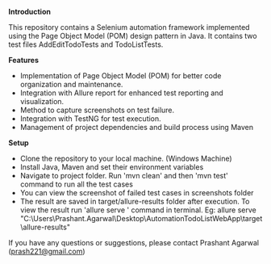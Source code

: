 
**Introduction**

This repository contains a Selenium automation framework implemented using the Page Object Model (POM) design pattern in Java. It contains two test files AddEditTodoTests and TodoListTests.

**Features**

- Implementation of Page Object Model (POM) for better code organization and maintenance.
- Integration with Allure report for enhanced test reporting and visualization.
- Method to capture screenshots on test failure.
- Integration with TestNG for test execution. 
- Management of project dependencies and build process using Maven

**Setup**

- Clone the repository to your local machine. (Windows Machine)
- Install Java, Maven and set their environment variables
- Navigate to project folder. Run 'mvn clean' and then 'mvn test' command to run all the test cases
- You can view the screenshot of failed test cases in screenshots folder
- The result are saved in target/allure-results folder after execution. To view the result run 'allure serve <path till allure-reports>' command in terminal. Eg: allure serve "C:\Users\Prashant.Agarwal\Desktop\AutomationTodoListWebApp\target\allure-results"

If you have any questions or suggestions, please contact Prashant Agarwal (prash221@gmail.com)
